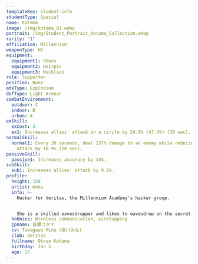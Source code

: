 ```yaml
---
templateKey: student-info
studentType: Special
name: Kotama
image: /img/kotama_01.webp
portrait: /img/Student_Portrait_Kotama_Collection.webp
rarity: "1"
affiliation: Millennium
weaponType: HG
equipment:
  equipment1: Shoes
  equipment2: Hairpin
  equipment3: Necklace
role: Supporter
position: None
atkType: Explosion
defType: Light Armour
combatEnvironment:
  outdoor: C
  indoor: B
  urban: A
exSkill:
  exCost: 3
  ex1: Increases allies' attack in a circle by 24.9% (47.4%) (30 sec).
normalSkill:
  normal1: Every 30 seconds, deal 237% damage to an enemy while reducing its
    attack by 18.9% (20 sec).
passiveSkill:
  passive1: Increases accuracy by 14%.
subSkill:
  sub1: Increases allies' attack by 9.1%.
profile:
  height: 158
  artist: mona
  info: >-
    Hacker for Veritas, the Millennium Academy's hacker group. 


    She is a skilled eavesdropper and likes to eavesdrop on the secret conversations of others. She is not very good at interpersonal relationships, and she is so bad at people that she tends to use honorifics even with first-year students. In reality, she is shy and has few words, but she becomes a person who speaks surprisingly well on the Internet.
  hobbies: Wireless communication, wiretapping
  jpname: 音瀬コタマ
  cv: Takagawa Mina (高川みな)
  club: Veritas
  fullname: Otose Kotama
  birthday: Jan 5
  age: 17
---
```

